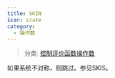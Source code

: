 ```yaml
---
title: SKIN
icon: state
category:
  - 操作数
---
```


> 分类: [控制评价函数操作数](/hb/operands/136/900/  "Zemax 操作数 控制评价函数操作数")

如果系统不对称，则跳过。参见SKIS。